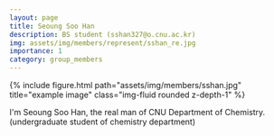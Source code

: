 ```yaml
---
layout: page
title: Seoung Soo Han
description: BS student (sshan327@o.cnu.ac.kr)
img: assets/img/members/represent/sshan_re.jpg
importance: 1
category: group_members
---
```



<div class="row">
    <div class="col-sm mt-3 mt-md-0">
        {% include figure.html path="assets/img/members/sshan.jpg" title="example image" class="img-fluid rounded z-depth-1" %}
    </div>
</div>

I'm Seoung Soo Han, the real man of CNU Department of Chemistry. (undergraduate student of chemistry department)
